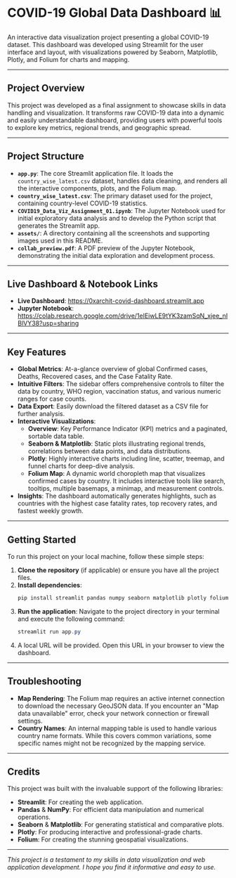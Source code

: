 # COVID-19 Global Data Dashboard 📊

An interactive data visualization project presenting a global COVID-19 dataset. This dashboard was developed using Streamlit for the user interface and layout, with visualizations powered by Seaborn, Matplotlib, Plotly, and Folium for charts and mapping.

---

## Project Overview

This project was developed as a final assignment to showcase skills in data handling and visualization. It transforms raw COVID-19 data into a dynamic and easily understandable dashboard, providing users with powerful tools to explore key metrics, regional trends, and geographic spread.

---

## Project Structure

- **`app.py`**: The core Streamlit application file. It loads the `country_wise_latest.csv` dataset, handles data cleaning, and renders all the interactive components, plots, and the Folium map.
- **`country_wise_latest.csv`**: The primary dataset used for the project, containing country-level COVID-19 statistics.
- **`COVID19_Data_Viz_Assignment_01.ipynb`**: The Jupyter Notebook used for initial exploratory data analysis and to develop the Python script that generates the Streamlit app.
- **`assets/`**: A directory containing all the screenshots and supporting images used in this README.
- **`collab_preview.pdf`**: A PDF preview of the Jupyter Notebook, demonstrating the initial data exploration and development process.

---

## Live Dashboard & Notebook Links

- **Live Dashboard**: https://0xarchit-covid-dashboard.streamlit.app
- **Jupyter Notebook**: https://colab.research.google.com/drive/1eIEiwLE9tYK3zamSqN_xjee_nIBlVY38?usp=sharing

---

## Key Features

- **Global Metrics**: At-a-glance overview of global Confirmed cases, Deaths, Recovered cases, and the Case Fatality Rate.
- **Intuitive Filters**: The sidebar offers comprehensive controls to filter the data by country, WHO region, vaccination status, and various numeric ranges for case counts.
- **Data Export**: Easily download the filtered dataset as a CSV file for further analysis.
- **Interactive Visualizations**:
  - **Overview**: Key Performance Indicator (KPI) metrics and a paginated, sortable data table.
  - **Seaborn & Matplotlib**: Static plots illustrating regional trends, correlations between data points, and data distributions.
  - **Plotly**: Highly interactive charts including line, scatter, treemap, and funnel charts for deep-dive analysis.
  - **Folium Map**: A dynamic world choropleth map that visualizes confirmed cases by country. It includes interactive tools like search, tooltips, multiple basemaps, a minimap, and measurement controls.
- **Insights**: The dashboard automatically generates highlights, such as countries with the highest case fatality rates, top recovery rates, and fastest weekly growth.

---

## Getting Started

To run this project on your local machine, follow these simple steps:

1.  **Clone the repository** (if applicable) or ensure you have all the project files.
2.  **Install dependencies**:
    ```powershell
    pip install streamlit pandas numpy seaborn matplotlib plotly folium pycountry
    ```
3.  **Run the application**:
    Navigate to the project directory in your terminal and execute the following command:
    ```powershell
    streamlit run app.py
    ```
4.  A local URL will be provided. Open this URL in your browser to view the dashboard.

---

## Troubleshooting

- **Map Rendering**: The Folium map requires an active internet connection to download the necessary GeoJSON data. If you encounter an "Map data unavailable" error, check your network connection or firewall settings.
- **Country Names**: An internal mapping table is used to handle various country name formats. While this covers common variations, some specific names might not be recognized by the mapping service.

---

## Credits

This project was built with the invaluable support of the following libraries:

- **Streamlit**: For creating the web application.
- **Pandas** & **NumPy**: For efficient data manipulation and numerical operations.
- **Seaborn** & **Matplotlib**: For generating statistical and comparative plots.
- **Plotly**: For producing interactive and professional-grade charts.
- **Folium**: For creating the stunning geospatial visualizations.

---

_This project is a testament to my skills in data visualization and web application development. I hope you find it informative and easy to use._
